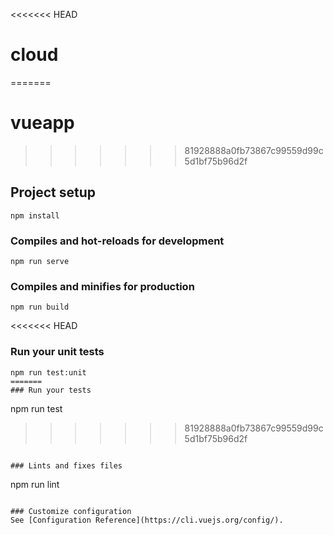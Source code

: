 <<<<<<< HEAD
# cloud
=======
# vueapp
>>>>>>> 81928888a0fb73867c99559d99c5d1bf75b96d2f

## Project setup
```
npm install
```

### Compiles and hot-reloads for development
```
npm run serve
```

### Compiles and minifies for production
```
npm run build
```

<<<<<<< HEAD
### Run your unit tests
```
npm run test:unit
=======
### Run your tests
```
npm run test
>>>>>>> 81928888a0fb73867c99559d99c5d1bf75b96d2f
```

### Lints and fixes files
```
npm run lint
```

### Customize configuration
See [Configuration Reference](https://cli.vuejs.org/config/).
